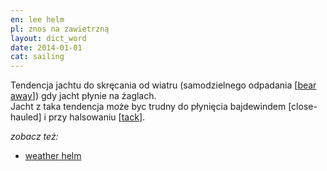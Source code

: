 ```yaml
---
en: lee helm
pl: znos na zawietrzną
layout: dict_word
date: 2014-01-01
cat: sailing
---
```


Tendencja jachtu do skręcania od wiatru (samodzielnego odpadania [[bear away](/dict/bear-away.html)]) gdy jacht płynie na żaglach.  
Jacht z taka tendencja może byc trudny do płynięcia bajdewindem [close-hauled] i 
przy halsowaniu [[tack](/dict/tack.html)].

*zobacz też:*

* [weather helm](/dict/weather-helm.html)